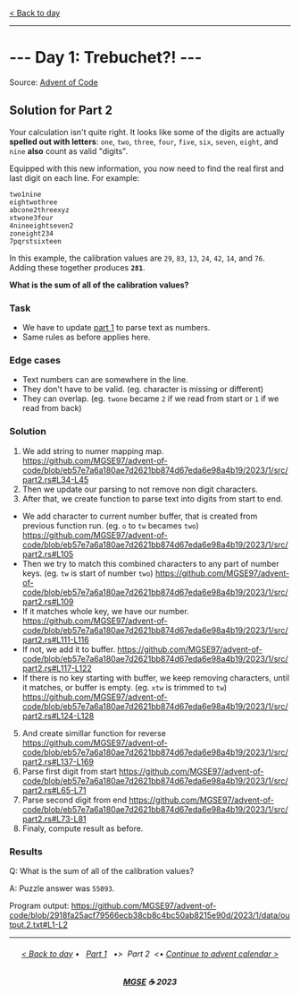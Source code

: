 [< Back to day](../README.md)

---

# --- Day 1: Trebuchet?! ---

Source: [Advent of Code](https://adventofcode.com/2023/day/1)

## Solution for Part 2

Your calculation isn't quite right. It looks like some of the digits are actually **spelled out with letters**: `one`, `two`, `three`, `four`, `five`, `six`, `seven`, `eight`, and `nine` **also** count as valid "digits".

Equipped with this new information, you now need to find the real first and last digit on each line. For example:

```text
two1nine
eightwothree
abcone2threexyz
xtwone3four
4nineeightseven2
zoneight234
7pqrstsixteen
```

In this example, the calibration values are `29`, `83`, `13`, `24`, `42`, `14`, and `76`. Adding these together produces **`281`**.

**What is the sum of all of the calibration values?**

### Task

- We have to update [part 1](./Solution.1.md) to parse text as numbers.
- Same rules as before applies here.

### Edge cases

- Text numbers can are somewhere in the line.
- They don't have to be valid. (eg. character is missing or different)
- They can overlap. (eg. `twone` became `2` if we read from start or `1` if we read from back)

### Solution

1. We add string to numer mapping map.
https://github.com/MGSE97/advent-of-code/blob/eb57e7a6a180ae7d2621bb874d67eda6e98a4b19/2023/1/src/part2.rs#L34-L45
2. Then we update our parsing to not remove non digit characters.
3. After that, we create function to parse text into digits from start to end.
  - We add character to current number buffer, that is created from previous function run.
    (eg. `o` to `tw` becames `two`)
    https://github.com/MGSE97/advent-of-code/blob/eb57e7a6a180ae7d2621bb874d67eda6e98a4b19/2023/1/src/part2.rs#L105
  - Then we try to match this combined characters to any part of number keys.
    (eg. `tw` is start of number `two`)
    https://github.com/MGSE97/advent-of-code/blob/eb57e7a6a180ae7d2621bb874d67eda6e98a4b19/2023/1/src/part2.rs#L109
  - If it matches whole key, we have our number.
    https://github.com/MGSE97/advent-of-code/blob/eb57e7a6a180ae7d2621bb874d67eda6e98a4b19/2023/1/src/part2.rs#L111-L116
  - If not, we add it to buffer.
    https://github.com/MGSE97/advent-of-code/blob/eb57e7a6a180ae7d2621bb874d67eda6e98a4b19/2023/1/src/part2.rs#L117-L122
  - If there is no key starting with buffer, we keep removing characters, until it matches, or buffer is empty.
    (eg. `xtw` is trimmed to `tw`)
    https://github.com/MGSE97/advent-of-code/blob/eb57e7a6a180ae7d2621bb874d67eda6e98a4b19/2023/1/src/part2.rs#L124-L128
5. And create simillar function for reverse
https://github.com/MGSE97/advent-of-code/blob/eb57e7a6a180ae7d2621bb874d67eda6e98a4b19/2023/1/src/part2.rs#L137-L169
7. Parse first digit from start
https://github.com/MGSE97/advent-of-code/blob/eb57e7a6a180ae7d2621bb874d67eda6e98a4b19/2023/1/src/part2.rs#L65-L71
8. Parse second digit from end
https://github.com/MGSE97/advent-of-code/blob/eb57e7a6a180ae7d2621bb874d67eda6e98a4b19/2023/1/src/part2.rs#L73-L81
9. Finaly, compute result as before.

### Results

Q: What is the sum of all of the calibration values?

A: Puzzle answer was `55093`.

Program output:
<https://github.com/MGSE97/advent-of-code/blob/2918fa25acf79566ecb38cb8c4bc50ab8215e90d/2023/1/data/output.2.txt#L1-L2>

---

<h6 align="center">

[< Back to day](../README.md)
• &nbsp; [Part 1](../Solution.1.md) &nbsp;
•>&nbsp; Part 2 &nbsp;<•
[Continue to advent calendar >](../Solution.2.md)

</h6>

<h6 align="center">

<b><a href="https://github.com/MGSE97" target="_blank">MGSE</a> ☕ 2023</b>

</h6>
